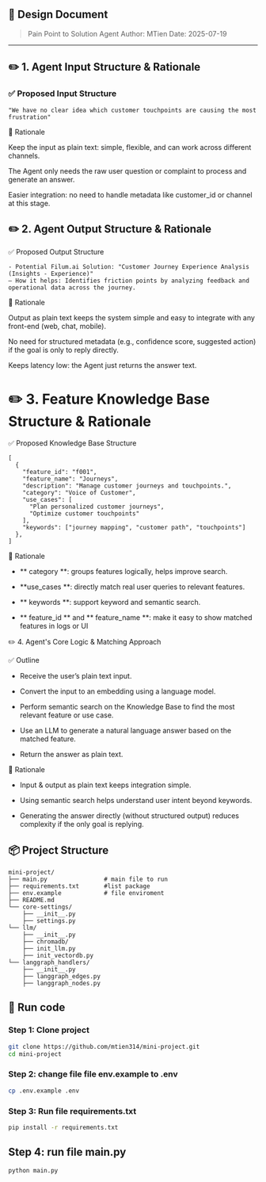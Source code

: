 
## 📄 Design Document

> Pain Point to Solution Agent
> Author: MTien
> Date: 2025-07-19

---

## ✏️ 1. Agent Input Structure & Rationale

### ✅ Proposed Input Structure
```text
"We have no clear idea which customer touchpoints are causing the most frustration"

```

🧩 Rationale

Keep the input as plain text: simple, flexible, and can work across different channels.

The Agent only needs the raw user question or complaint to process and generate an answer.

Easier integration: no need to handle metadata like customer_id or channel at this stage.

## ✏️ 2. Agent Output Structure & Rationale

✅ Proposed Output Structure

```text
- Potential Filum.ai Solution: "Customer Journey Experience Analysis (Insights - Experience)"
– How it helps: Identifies friction points by analyzing feedback and operational data across the journey.
```
🧩 Rationale

Output as plain text keeps the system simple and easy to integrate with any front-end (web, chat, mobile).

No need for structured metadata (e.g., confidence score, suggested action) if the goal is only to reply directly.

Keeps latency low: the Agent just returns the answer text.

# ✏️ 3. Feature Knowledge Base Structure & Rationale

✅ Proposed Knowledge Base Structure


```text
[
  {
    "feature_id": "f001",
    "feature_name": "Journeys",
    "description": "Manage customer journeys and touchpoints.",
    "category": "Voice of Customer",
    "use_cases": [
      "Plan personalized customer journeys",
      "Optimize customer touchpoints"
    ],
    "keywords": ["journey mapping", "customer path", "touchpoints"]
  },
]
```
🧩 Rationale
 - ** category **: groups features logically, helps improve search.

 - **use_cases **: directly match real user queries to relevant features.

 - ** keywords **: support keyword and semantic search.

 - ** feature_id ** and ** feature_name **: make it easy to show matched features in logs or UI

✏️ 4. Agent's Core Logic & Matching Approach

✅ Outline

- Receive the user’s plain text input.

- Convert the input to an embedding using a language model.

- Perform semantic search on the Knowledge Base to find the most relevant feature or use case.

- Use an LLM to generate a natural language answer based on the matched feature.

- Return the answer as plain text.

🧩 Rationale
- Input & output as plain text keeps integration simple.

- Using semantic search helps understand user intent beyond keywords.

- Generating the answer directly (without structured output) reduces complexity if the only goal is replying.

## 📦 Project Structure
```plaintext
mini-project/
├── main.py                # main file to run
├── requirements.txt       #list package
├── env.example            # file enviroment 
├── README.md              
└── core-settings/                   
    ├── __init__.py
    ├── settings.py
└── llm/
    ├── __init__.py                 
    ├── chromadb/
    ├── init_llm.py
    ├── init_vectordb.py
└── langgraph_handlers/
    ├── __init__.py                 
    ├── langgraph_edges.py
    ├── langgraph_nodes.py

```

## 🚀 Run code

### Step 1: Clone project
```bash
git clone https://github.com/mtien314/mini-project.git
cd mini-project
```

### Step 2: change file file env.example to .env
```bash
cp .env.example .env
```
### Step 3: Run file requirements.txt
```bash
pip install -r requirements.txt
```
## Step 4: run file main.py 
```bash
python main.py
```
